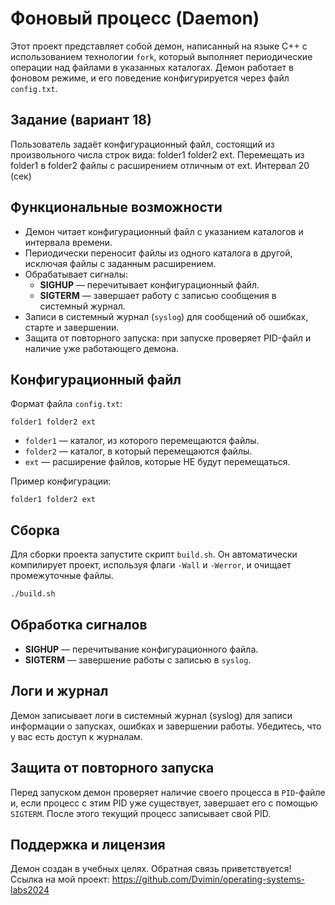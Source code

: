# Фоновый процесс (Daemon)

Этот проект представляет собой демон, написанный на языке C++ с 
использованием технологии `fork`, который выполняет периодические операции над 
файлами в указанных каталогах. Демон работает в фоновом режиме, и его поведение 
конфигурируется через файл `config.txt`. 


## Задание (вариант 18)

Пользователь задаёт конфигурационный файл, 
состоящий из произвольного числа строк вида: folder1 folder2 ext. 
Перемещать из folder1 в folder2 файлы с расширением отличным от ext. Интервал 20 (сек)

## Функциональные возможности

- Демон читает конфигурационный файл с указанием каталогов и интервала времени.
- Периодически переносит файлы из одного каталога в другой, исключая файлы с заданным расширением.
- Обрабатывает сигналы:
  - **SIGHUP** — перечитывает конфигурационный файл.
  - **SIGTERM** — завершает работу с записью сообщения в системный журнал.
- Записи в системный журнал (`syslog`) для сообщений об ошибках, старте и завершении.
- Защита от повторного запуска: при запуске проверяет PID-файл и наличие уже работающего демона.


## Конфигурационный файл

Формат файла `config.txt`:

```
folder1 folder2 ext
```

- `folder1` — каталог, из которого перемещаются файлы.
- `folder2` — каталог, в который перемещаются файлы.
- `ext` — расширение файлов, которые НЕ будут перемещаться.

Пример конфигурации:

```plaintext
folder1 folder2 ext
```

## Сборка

Для сборки проекта запустите скрипт `build.sh`. Он автоматически 
компилирует проект, используя флаги `-Wall` и `-Werror`, и очищает промежуточные файлы.

```bash
./build.sh
```

## Обработка сигналов

- **SIGHUP** — перечитывание конфигурационного файла.
- **SIGTERM** — завершение работы с записью в `syslog`.

## Логи и журнал

Демон записывает логи в системный журнал (syslog) для записи информации 
о запусках, ошибках и завершении работы. Убедитесь, что у вас есть доступ 
к журналам.

## Защита от повторного запуска

Перед запуском демон проверяет наличие своего процесса в `PID`-файле и, если
процесс с этим PID уже существует, завершает его с помощью `SIGTERM`. 
После этого текущий процесс записывает свой PID.

## Поддержка и лицензия

Демон создан в учебных целях. Обратная связь приветствуется!
Ссылка на мой проект: https://github.com/Dvimin/operating-systems-labs2024

